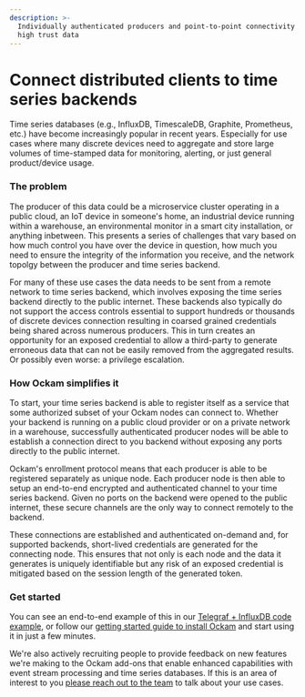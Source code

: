 ```yaml
---
description: >-
  Individually authenticated producers and point-to-point connectivity to ensure
  high trust data
---
```


# Connect distributed clients to time series backends

Time series databases (e.g., InfluxDB, TimescaleDB, Graphite, Prometheus, etc.) have become increasingly popular in recent years. Especially for use cases where many discrete devices need to aggregate and store large volumes of time-stamped data for monitoring, alerting, or just general product/device usage.

### The problem

The producer of this data could be a microservice cluster operating in a public cloud, an IoT device in someone's home, an industrial device running within a warehouse, an environmental monitor in a smart city installation, or anything inbetween. This presents a series of challenges that vary based on how much control you have over the device in question, how much you need to ensure the integrity of the information you receive, and the network topolgy between the producer and time series backend.

For many of these use cases the data needs to be sent from a remote network to time series backend, which involves exposing the time series backend directly to the public internet. These backends also typically do not support the access controls essential to support hundreds or thousands of discrete devices connection resulting in coarsed grained credentials being shared across numerous producers. This in turn creates an opportunity for an exposed credential to allow a third-party to generate erroneous data that can not be easily removed from the aggregated results. Or possibly even worse: a privilege escalation.

### How Ockam simplifies it

To start, your time series backend is able to register itself as a service that some authorized subset of your Ockam nodes can connect to. Whether your backend is running on a public cloud provider or on a private network in a warehouse, successfully authenticated producer nodes will be able to establish a connection direct to you backend without exposing any ports directly to the public internet.

Ockam's enrollment protocol means that each producer is able to be registered separately as unique node. Each producer node is then able to setup an end-to-end encrypted and authenticated channel to your time series backend. Given no ports on the backend were opened to the public internet, these secure channels are the only way to connect remotely to the backend.

These connections are established and authenticated on-demand and, for supported backends, short-lived credentials are generated for the connecting node. This ensures that not only is each node and the data it generates is uniquely identifiable but any risk of an exposed credential is mitigated based on the session length of the generated token.

### Get started

You can see an end-to-end example of this in our [Telegraf + InfluxDB code example](../examples/telegraf-+-influxdb.md), or follow our [getting started guide to install Ockam](../#quick-start) and start using it in just a few minutes.

We're also actively recruiting people to provide feedback on new features we're making to the Ockam add-ons that enable enhanced capabilities with event stream processing and time series databases. If this is an area of interest to you [please reach out to the team](https://www.ockam.io/contact/form) to talk about your use cases.
